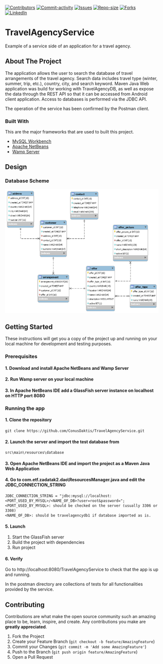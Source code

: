 [![Contributors][contributors-shield]][contributors-url]
[![Commit-activity][commit-activity-shield]][commit-activity-url]
[![Issues][issues-shield]][issues-url]
[![Repo-size][repo-size-shield]][repo-size-url]
[![Forks][forks-shield]][forks-url]
[![LinkedIn][linkedin-shield]][linkedin-url]

# TravelAgencyService
Example of a service side of an application for a travel agency.

<!-- ABOUT THE PROJECT -->
## About The Project

The application allows the user to search the database of travel arrangements of the travel agency. Search data includes travel type (winter, summer, trip, etc.), country, city, and search keyword.
Maven Java Web application was build for working with TravelAgencyDB, as well as expose the data through the REST API so that it can be accessed from Android client application.
Access to databases is performed via the JDBC API.

The operation of the service has been confirmed by the Postman client. 

### Built With

This are the major frameworks that are used to built this project.
* [MySQL Workbench](https://dev.mysql.com/downloads/workbench/apa)
* [Apache NetBeans](https://netbeans.apache.org/)
* [Wamp Server](https://www.wampserver.com/en/)

<!-- DESIGN -->
## Design

### Database Scheme

![Database scheme][database-screenshot]

<!-- GETTING STARTED -->
## Getting Started

These instructions will get you a copy of the project up and running on your local machine for development and testing purposes.

### Prerequisites

#### 1. Download and install Apache NetBeans and Wamp Server

#### 2. Run Wamp server on your local machine

#### 3. In Apache NetBeans IDE add a GlassFish server instance on localhost on HTTP port 8080

### Running the app

#### 1. Clone the repository

```
git clone https://github.com/ConusDaktis/TravelAgencyService.git
```

#### 2. Launch the server and import the test database from 
```
src\main\resources\database
```
#### 3. Open Apache NetBeans IDE and import the project as a Maven Java Web Application

#### 4. Go to com.etf.zadatak2.dao\ResourcesManager.java and edit the JDBC_CONNECTION_STRING
```
JDBC_CONNECTION_STRING = "jdbc:mysql://localhost:<PORT_USED_BY_MYSQL>/<NAME_OF_DB>?user=root&password=";
<PORT_USED_BY_MYSQL>: should be checked on the server (usually 3306 or 3308)
<NAME_OF_DB>: should be travelagencydb1 if database imported as is. 
```
#### 5. Launch
1. Start the GlassFish server
2. Build the project with dependencies
3. Run project

#### 6. Verify

Go to http://localhost:8080/TravelAgencyService to check that the app is up and running.

In the postman directory are collections of tests for all functionalities provided by the service.

<!-- CONTRIBUTING -->
## Contributing

Contributions are what make the open source community such an amazing place to be, learn, inspire, and create. Any contributions you make are **greatly appreciated**.

1. Fork the Project
2. Create your Feature Branch (`git checkout -b feature/AmazingFeature`)
3. Commit your Changes (`git commit -m 'Add some AmazingFeature'`)
4. Push to the Branch (`git push origin feature/AmazingFeature`)
5. Open a Pull Request

<!-- MARKDOWN LINKS & IMAGES -->
[contributors-shield]: https://img.shields.io/github/contributors/StokicDusan/TravelAgencyService
[contributors-url]: https://github.com/StokicDusan/TravelAgencyService/graphs/contributors
[forks-shield]: https://img.shields.io/github/forks/StokicDusan/TravelAgencyService?style=social
[forks-url]: https://github.com/StokicDusan/TravelAgencyService/network/members
[issues-shield]: https://img.shields.io/github/issues/StokicDusan/TravelAgencyService
[issues-url]: https://github.com/StokicDusan/TravelAgencyService/issues
[commit-activity-shield]: https://img.shields.io/github/last-commit/StokicDusan/TravelAgencyService
[commit-activity-url]: https://github.com/StokicDusan/TravelAgencyService/graphs/commit-activity
[repo-size-shield]: https://img.shields.io/github/repo-size/StokicDusan/TravelAgencyService
[repo-size-url]: https://img.shields.io/github/repo-size/StokicDusan/TravelAgencyService
[linkedin-shield]: https://img.shields.io/badge/LinkedIn-0077B5?style=plastice&logo=linkedin&logoColor=white
[linkedin-url]: https://linkedin.com/in/stokicdusan
[database-screenshot]: src/main/resources/database/database.png
[localhost-url]: http://localhost:8080/TravelAgencyService

